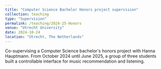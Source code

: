 ```yaml
---
title: "Computer Science Bachelor Honors project supervision"
collection: teaching
type: "Supervision"
permalink: /teaching/2024-25-Honors
venue: "Utrecht University"
date: 2024-10-24
location: "Utrecht, The Netherlands"
---
```


Co-supervising a Computer Science bachelor's honors project with Hanna Hauptmann.
From October 2024 until June 2025, a group of three students built a controllable interface for music recommendation and listening.
